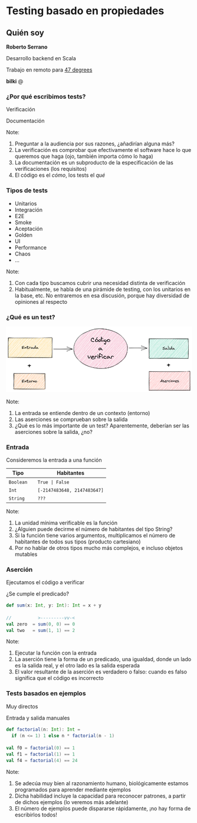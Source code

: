 # Testing basado en propiedades



## Quién soy

**Roberto Serrano**

Desarrollo backend en Scala

Trabajo en remoto para [47 degrees](https://www.47deg.com/)

<p>
  <strong>bilki</strong> @
  <a href="https://twitter.com/bilki"><i class="fa-brands fa-twitter-square"></i></a>
  <a href="https://github.com/bilki"><i class="fa-brands fa-github-square"></i></a>
</p>



### ¿Por qué escribimos tests?

Verificación <i class="fa-solid fa-magnifying-glass"></i>
<!-- .element: class="fragment" data-fragment-index="1" -->

Documentación <i class="fa-solid fa-book"></i>
<!-- .element: class="fragment" data-fragment-index="2" -->

Note:
1. Preguntar a la audiencia por sus razones, ¿añadirían alguna más?
2. La verificación es comprobar que efectivamente el software hace lo que queremos que haga (ojo, también importa cómo lo haga)
3. La documentación es un subproducto de la especificación de las verificaciones (los requisitos)
4. El código es el *cómo*, los tests el *qué*



### Tipos de tests

* Unitarios
* Integración
* E2E
* Smoke
* Aceptación
* Golden
* UI
* Performance
* Chaos
* ...


Note:
1. Con cada tipo buscamos cubrir una necesidad distinta de verificación
2. Habitualmente, se habla de una pirámide de testing, con los unitarios en la base, etc. No entraremos en esa discusión, porque hay diversidad de opiniones al respecto



### ¿Qué es un test?

![Test definition](imgs/test-definition.png)

Note:
1. La entrada se entiende dentro de un contexto (entorno)
2. Las aserciones se comprueban sobre la salida
2. ¿Qué es lo más importante de un test? Aparentemente, deberían ser las aserciones sobre la salida, ¿no?



### Entrada

Consideremos la entrada a una función

| Tipo      |                                         | Habitantes                  |
|-----------|-----------------------------------------|-----------------------------|
|`Boolean`  | <i class="fa-solid fa-arrow-right"></i> | `True \| False`             |
| `Int`     | <i class="fa-solid fa-arrow-right"></i> | `[-2147483648, 2147483647]` |
| `String`  | <i class="fa-solid fa-arrow-right"></i> | `???`                       |
<!-- .element: class="fragment" data-fragment-index="1" -->

Note:
1. La unidad mínima verificable es la función
2. ¿Alguien puede decirme el número de habitantes del tipo String?
3. Si la función tiene varios argumentos, multiplicamos el número de habitantes de todos sus tipos (producto cartesiano)
4. Por no hablar de otros tipos mucho más complejos, e incluso objetos mutables



### Aserción

Ejecutamos el código a verificar

¿Se cumple el predicado?

```scala mdoc
def sum(x: Int, y: Int): Int = x + y

//          >---------vv-<
val zero  = sum(0, 0) == 0
val two   = sum(1, 1) == 2
```
<!-- .element: class="fragment" data-fragment-index="1" -->

Note:
1. Ejecutar la función con la entrada
2. La aserción tiene la forma de un predicado, una igualdad, donde un lado es la salida real, y el otro lado es la salida esperada
3. El valor resultante de la aserción es verdadero o falso: cuando es falso significa que el código es incorrecto



### Tests basados en ejemplos

Muy directos <i class="fa-solid fa-thumbs-up"></i>

Entrada y salida manuales <i class="fa-solid fa-thumbs-down"></i>

```scala mdoc
def factorial(n: Int): Int =
  if (n <= 1) 1 else n * factorial(n - 1)

val f0 = factorial(0) == 1
val f1 = factorial(1) == 1
val f4 = factorial(4) == 24
```
<!-- .element: class="fragment" data-fragment-index="1" -->

Note:
1. Se adecúa muy bien al razonamiento humano, biológicamente estamos programados para aprender mediante ejemplos
2. Dicha habilidad incluye la capacidad para reconocer patrones, a partir de dichos ejemplos (lo veremos más adelante)
3. El número de ejemplos puede dispararse rápidamente, ¡no hay forma de escribirlos todos!
